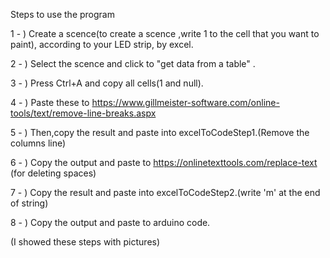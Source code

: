 Steps to use the program

1 - ) Create a scence(to create a scence ,write 1 to the cell that you want to paint), according to your LED strip, by excel. 

2 - ) Select the scence and click to "get data from a table" .

3 - ) Press Ctrl+A and copy all cells(1 and null).

4 - ) Paste these to https://www.gillmeister-software.com/online-tools/text/remove-line-breaks.aspx

5 - ) Then,copy the result and paste into excelToCodeStep1.(Remove the columns line)

6 - ) Copy the output and paste to https://onlinetexttools.com/replace-text (for deleting spaces)

7 - ) Copy the result and paste into excelToCodeStep2.(write 'm' at the end of string)

8 - ) Copy the output and paste to arduino code.


(I showed these steps with pictures)
